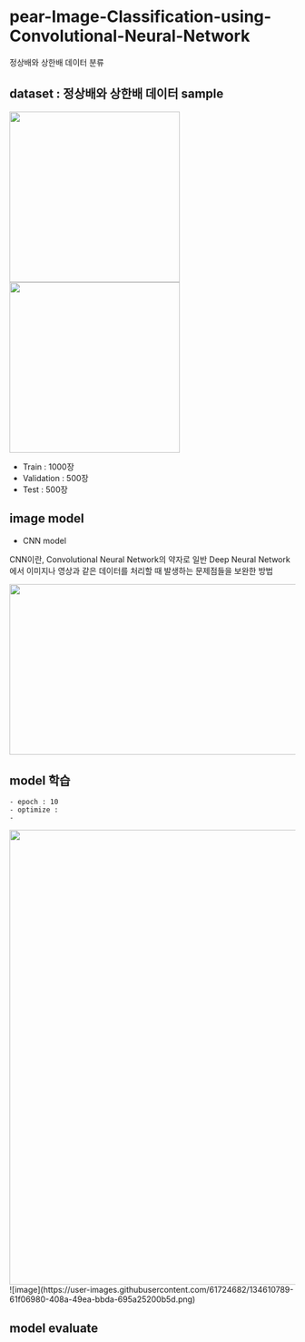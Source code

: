 # pear-Image-Classification-using-Convolutional-Neural-Network

정상배와 상한배 데이터 분류

  ## dataset : 정상배와 상한배 데이터 sample

<img src="https://user-images.githubusercontent.com/61724682/133013857-85d63dae-c963-41a5-9cbd-e5353052c162.JPG" width="300" height="300">  <img src="https://user-images.githubusercontent.com/61724682/133013881-afc31cac-1178-415e-bc55-e99e254dfa70.JPG" width="300" height="300">
  - Train : 1000장
  - Validation : 500장
  - Test : 500장

  ## image model

   - CNN model

CNN이란, Convolutional Neural Network의 약자로 일반 Deep Neural Network에서 이미지나 영상과 같은 데이터를 처리할 때 발생하는 문제점들을 보완한 방법

<img src="https://codetorial.net/tensorflow/_images/convolutional_neural_network_00.png" width="1000" height="300">


## model 학습
    
    - epoch : 10 
    - optimize : 
    - 
<img src="https://user-images.githubusercontent.com/61724682/134610726-e2dd90f6-7512-4c60-9c8b-c5d0aa94cb5e.png" width="800" height="800">
![image](https://user-images.githubusercontent.com/61724682/134610789-61f06980-408a-49ea-bbda-695a25200b5d.png)

## model evaluate


